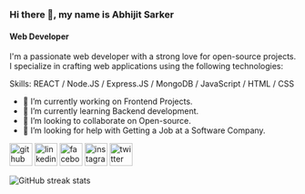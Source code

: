 ### Hi there 👋, my name is Abhijit Sarker
#### Web Developer
I'm a passionate web developer with a strong love for open-source projects. I specialize in crafting web applications using the following technologies:

Skills:  REACT / Node.JS / Express.JS / MongoDB / JavaScript / HTML / CSS

- 🔭 I’m currently working on Frontend Projects. 
- 🌱 I’m currently learning Backend development. 
- 👯 I’m looking to collaborate on Open-source. 
- 🤔 I’m looking for help with Getting a Job at a Software Company. 


[<img src='https://cdn.jsdelivr.net/npm/simple-icons@3.0.1/icons/github.svg' alt='github' height='40'>](https://github.com/AbhijitSarker)  [<img src='https://cdn.jsdelivr.net/npm/simple-icons@3.0.1/icons/linkedin.svg' alt='linkedin' height='40'>](https://www.linkedin.com/in/https://www.linkedin.com/in/abhijitsarker//)  [<img src='https://cdn.jsdelivr.net/npm/simple-icons@3.0.1/icons/facebook.svg' alt='facebook' height='40'>](https://www.facebook.com/https://web.facebook.com/AvziT)  [<img src='https://cdn.jsdelivr.net/npm/simple-icons@3.0.1/icons/instagram.svg' alt='instagram' height='40'>](https://www.instagram.com/_avzit_/)  [<img src='https://cdn.jsdelivr.net/npm/simple-icons@3.0.1/icons/twitter.svg' alt='twitter' height='40'>](https://twitter.com/https://twitter.com/Abhijit__Sarker)  

![GitHub streak stats](https://streak-stats.demolab.com/?user=AbhijitSarker)  

